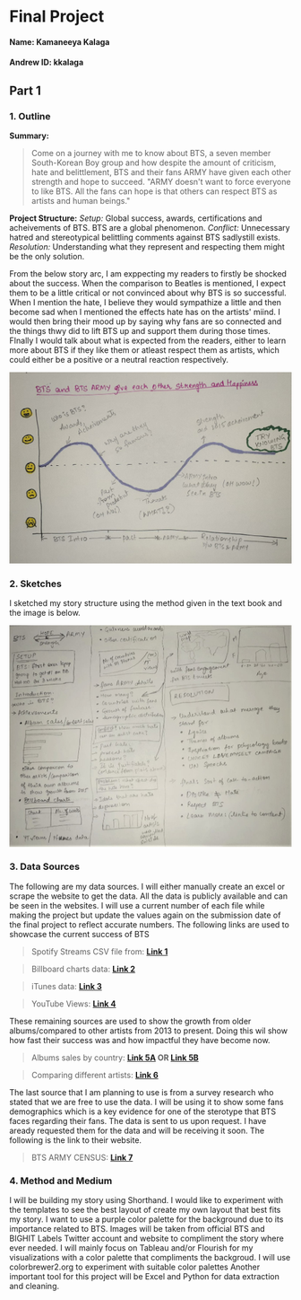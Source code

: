# Final Project
#### Name: Kamaneeya Kalaga
#### Andrew ID: kkalaga

## Part 1
### 1. Outline
**Summary:** 
> Come on a journey with me to know about BTS, a seven member South-Korean Boy group and how despite the amount of criticism, hate and belittlement, BTS and their fans ARMY have given each other strength and hope to succeed. "ARMY doesn't want to force everyone to like BTS. All the fans can hope is that others can respect BTS as artists and human beings."

**Project Structure:**
*Setup:* Global success, awards, certifications and acheivements of BTS. BTS are a global phenomenon.
*Conflict:* Unnecessary hatred and stereotypical belittling comments against BTS sadlystill exists.  
*Resolution:* Understanding what they represent and respecting them might be the only solution.

From the below story arc, I am exppecting my readers to firstly be shocked about the success. When the comparison to Beatles is mentioned, I expect them to be a little critical or not convinced about why BTS is so successful. When I mention the hate, I believe they would sympathize a little and then become sad when I mentioned the effects hate has on the artists' miind. I would then bring their mood up by saying why fans are so connected and the things thwy did to lift BTS up and support them during those times. FInally I would talk about what is expected from the readers, either to learn more about BTS if they like them or atleast respect them as artists, which could either be a positive or a neutral reaction respectively.

![alt text](story_arc.jpeg)

### 2. Sketches
I sketched my story structure using the method given in the text book and the image is below.

![alt text](story_sketch.jpeg)

### 3. Data Sources
The following are my data sources. I will either manually create an excel or scrape the website to get the data. All the data is publicly available and can be seen in the websites. I will use a current number of each file while making the project but update the values again on the submission date of the final project to reflect accurate numbers.
The following links are used to showcase the current success of BTS
>Spotify Streams CSV file from: **[Link 1](https://btschartdata.glitch.me/)**

>Billboard charts data: **[Link 2](https://www.billboard.com/charts)**

>iTunes data: **[Link 3](https://kworb.net/itunes/artist/bts.html)**

>YouTube Views: **[Link 4](https://kworb.net/youtube/artist/bts.html)**

These remaining sources are used to show the growth from older albums/compared to other artists from 2013 to present. Doing this wil show how fast their success was and how impactful they have become now.
>Albums sales by country: **[Link 5A](https://bts.fandom.com/wiki/Sales_and_Certifications) OR [Link 5B](https://chartmasters.org/2020/09/bts-albums-and-songs-sales/)**

>Comparing different artists: **[Link 6](http://kpop.aoimirai.net/artists.html)**

The last source that I am planning to use is from a survey research who stated that we are free to use the data. I will be using it to show some fans demographics which is a key evidence for one of the sterotype that BTS faces regarding their fans. The data is sent to us upon request. I have aready requested them for the data and will be receiving it soon. The following is the link to their website.
>BTS ARMY CENSUS: **[Link 7](https://www.btsarmycensus.com/)**

### 4. Method and Medium
I will be building my story using Shorthand. I would like to experiment with the templates to see the best layout of create my own layout that best fits my story. I want to use a purple color palette for the background due to its importance related to BTS. Images will be taken from official BTS and BIGHIT Labels Twitter account and website to compliment the story where ever needed. 
I will mainly focus on Tableau and/or Flourish for my visualizations with a color palette that compliments the backgroud. I will use colorbrewer2.org to experiment with suitable color palettes
Another important tool for this project will be Excel and Python for data extraction and cleaning.
